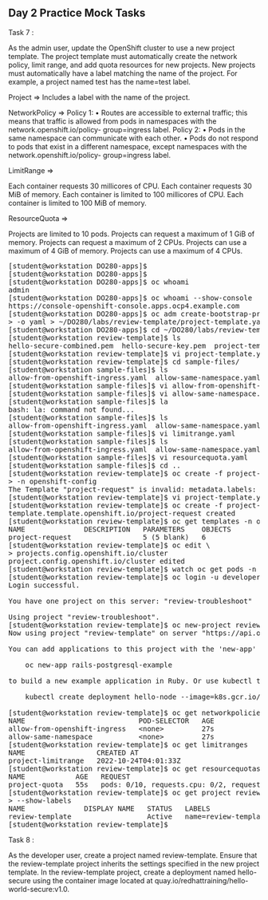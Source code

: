 Day 2 Practice Mock Tasks
-----------------------------------------

Task 7 :

As the admin user, update the OpenShift cluster to use a new project template. The project
template must automatically create the network policy, limit range, and add quota resources
for new projects. New projects must automatically have a label matching the name of the
project. For example, a project named test has the name=test label.

Project => Includes a label with the name of the project.

NetworkPolicy =>
Policy 1:
• Routes are accessible to external traffic; this means that traffic is allowed
from pods in namespaces with the network.openshift.io/policy-
group=ingress label.
Policy 2:
• Pods in the same namespace can communicate with each other.
• Pods do not respond to pods that exist in a different namespace,
except namespaces with the network.openshift.io/policy-
group=ingress label.

LimitRange => 

Each container requests 30 millicores of CPU.
Each container requests 30 MiB of memory.
Each container is limited to 100 millicores of CPU.
Each container is limited to 100 MiB of memory.

ResourceQuota =>

Projects are limited to 10 pods.
Projects can request a maximum of 1 GiB of memory.
Projects can request a maximum of 2 CPUs.
Projects can use a maximum of 4 GiB of memory.
Projects can use a maximum of 4 CPUs.


<pre>[student@workstation DO280-apps]$ 
[student@workstation DO280-apps]$ 
[student@workstation DO280-apps]$ oc whoami
admin
[student@workstation DO280-apps]$ oc whoami --show-console
https://console-openshift-console.apps.ocp4.example.com
[student@workstation DO280-apps]$ oc adm create-bootstrap-project-template \
&gt; -o yaml &gt; ~/DO280/labs/review-template/project-template.yaml
[student@workstation DO280-apps]$ cd ~/DO280/labs/review-template
[student@workstation review-template]$ ls
hello-secure-combined.pem  hello-secure-key.pem  project-template.yaml  <font color="#0087FF">sample-files</font>
[student@workstation review-template]$ vi project-template.yaml 
[student@workstation review-template]$ cd sample-files/
[student@workstation sample-files]$ ls
allow-from-openshift-ingress.yaml  allow-same-namespace.yaml  limitrange.yaml  resourcequota.yaml
[student@workstation sample-files]$ vi allow-from-openshift-ingress.yaml 
[student@workstation sample-files]$ vi allow-same-namespace.yaml 
[student@workstation sample-files]$ la
bash: la: command not found...
[student@workstation sample-files]$ ls
allow-from-openshift-ingress.yaml  allow-same-namespace.yaml  limitrange.yaml  resourcequota.yaml
[student@workstation sample-files]$ vi limitrange.yaml 
[student@workstation sample-files]$ ls
allow-from-openshift-ingress.yaml  allow-same-namespace.yaml  limitrange.yaml  resourcequota.yaml
[student@workstation sample-files]$ vi resourcequota.yaml 
[student@workstation sample-files]$ cd ..
[student@workstation review-template]$ oc create -f project-template.yaml \
&gt; -n openshift-config
The Template &quot;project-request&quot; is invalid: metadata.labels: Invalid value: &quot;${PROJECT_NAME}&quot;: a valid label must be an empty string or consist of alphanumeric characters, &apos;-&apos;, &apos;_&apos; or &apos;.&apos;, and must start and end with an alphanumeric character (e.g. &apos;MyValue&apos;,  or &apos;my_value&apos;,  or &apos;12345&apos;, regex used for validation is &apos;(([A-Za-z0-9][-A-Za-z0-9_.]*)?[A-Za-z0-9])?&apos;)
[student@workstation review-template]$ vi project-template.yaml 
[student@workstation review-template]$ oc create -f project-template.yaml -n openshift-config
template.template.openshift.io/project-request created
[student@workstation review-template]$ oc get templates -n openshift-config
NAME              DESCRIPTION   PARAMETERS    OBJECTS
project-request                 5 (5 blank)   6
[student@workstation review-template]$ oc edit \
&gt; projects.config.openshift.io/cluster
project.config.openshift.io/cluster edited
[student@workstation review-template]$ watch oc get pods -n openshift-apiserver
[student@workstation review-template]$ oc login -u developer -p developer
Login successful.

You have one project on this server: &quot;review-troubleshoot&quot;

Using project &quot;review-troubleshoot&quot;.
[student@workstation review-template]$ oc new-project review-template
Now using project &quot;review-template&quot; on server &quot;https://api.ocp4.example.com:6443&quot;.

You can add applications to this project with the &apos;new-app&apos; command. For example, try:

    oc new-app rails-postgresql-example

to build a new example application in Ruby. Or use kubectl to deploy a simple Kubernetes application:

    kubectl create deployment hello-node --image=k8s.gcr.io/serve_hostname

[student@workstation review-template]$ oc get networkpolicies
NAME                           POD-SELECTOR   AGE
allow-from-openshift-ingress   &lt;none&gt;         27s
allow-same-namespace           &lt;none&gt;         27s
[student@workstation review-template]$ oc get limitranges
NAME                 CREATED AT
project-limitrange   2022-10-24T04:01:33Z
[student@workstation review-template]$ oc get resourcequotas
NAME            AGE   REQUEST                                                 LIMIT
project-quota   55s   pods: 0/10, requests.cpu: 0/2, requests.memory: 0/1Gi   limits.cpu: 0/4, limits.memory: 0/4Gi
[student@workstation review-template]$ oc get project review-template \
&gt; --show-labels
NAME              DISPLAY NAME   STATUS   LABELS
review-template                  Active   name=review-template
[student@workstation review-template]$ 
</pre>


Task 8 :


As the developer user, create a project named review-template. Ensure that the review-template project inherits the settings specified in the new project template. In the review-template project, create a deployment named hello-secure using the container image located at quay.io/redhattraining/hello-world-secure:v1.0.


